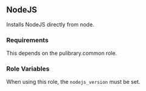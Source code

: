 ## NodeJS

Installs NodeJS directly from node.

### Requirements

This depends on the pulibrary.common role.

### Role Variables

When using this role, the `nodejs_version` must be set.
